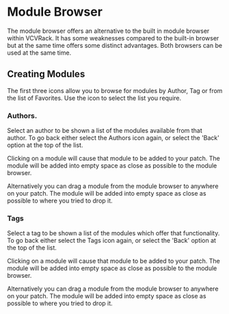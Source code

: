 # Module Browser

The module browser offers an alternative to the built in module browser within VCVRack. It has some weaknesses compared to the built-in browser
but at the same time offers some distinct advantages. Both browsers can be used at the same time.

## Creating Modules

The first three icons allow you to browse for modules by Author, Tag or from the list of Favorites. Use the icon to select the list you require.

### Authors.

Select an author to be shown a list of the modules available from that author. To go back either select the Authors icon again, or select
the 'Back' option at the top of the list.

Clicking on a module will cause that module to be added to your patch. The module will be added into empty space as close as possible to the 
module browser.

Alternatively you can drag a module from the module browser to anywhere on your patch. The module will be added into empty space as close as possible
to where you tried to drop it.

### Tags

Select a tag to be shown a list of the modules which offer that functionality. To go back either select the Tags icon again, or select
the 'Back' option at the top of the list.

Clicking on a module will cause that module to be added to your patch. The module will be added into empty space as close as possible to the 
module browser.

Alternatively you can drag a module from the module browser to anywhere on your patch. The module will be added into empty space as close as possible
to where you tried to drop it.

